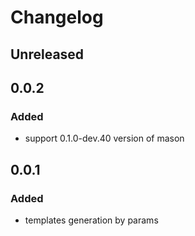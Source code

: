 # Changelog

## Unreleased

## 0.0.2
### Added
* support 0.1.0-dev.40 version of mason

## 0.0.1
### Added
* templates generation by params
